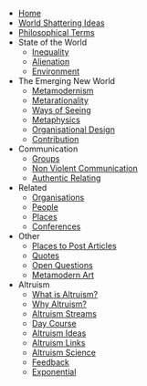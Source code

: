 * [Home][1]
* [World Shattering Ideas][2]
* [Philosophical Terms][3]
* State of the World
	* [Inequality][4]
	* [Alienation][5]
	* [Environment][6]
* The Emerging New World
	* [Metamodernism][7]
	* [Metarationality][8]
	* [Ways of Seeing][9]
	* [Metaphysics][10]
	* [Organisational Design][11]
	* [Contribution][12]
* Communication
	* [Groups][13]
	* [Non Violent Communication][14]
	* [Authentic Relating][15]
* Related 
	* [Organisations][16]
	* [People][17]
	* [Places][18]
	* [Conferences][19]
* Other
	* [Places to Post Articles][20]
	* [Quotes][21]
	* [Open Questions][22]
	* [Metamodern Art][23]
* Altruism
	* [What is Altruism?][24]
	* [Why Altruism?][25]
	* [Altruism Streams][26]
	* [Day Course][27]
	* [Altruism Ideas][28]
	* [Altruism Links][29]
	* [Altruism Science][30]
	* [Feedback][31]
	* [Exponential][32]

[1]:	/
[2]:	worldshatteringideas.md
[3]:	philosophicalterms.md
[4]:	inequality.md
[5]:	alienation.md
[6]:	environment.md
[7]:	metamodernism.md
[8]:	metarationality.md
[9]:	waysofseeing.md
[10]:	metaphysics.md
[11]:	organisationaldesign.md
[12]:	contribution.md
[13]:	groups.md
[14]:	nonviolentcommunication.md
[15]:	authenticrelating.md
[16]:	organisations.md
[17]:	people.md
[18]:	places.md
[19]:	conferences.md
[20]:	placestopost.md
[21]:	quotes.md
[22]:	openquestions.md
[23]:	metamodernart.md
[24]:	whatisaltruism.md
[25]:	whyaltruism.md
[26]:	altruismstreams.md
[27]:	daycourse.md
[28]:	altruismideas.md
[29]:	altruismlinks.md
[30]:	altruismscience.md
[31]:	feedback.md
[32]:	exponential.md